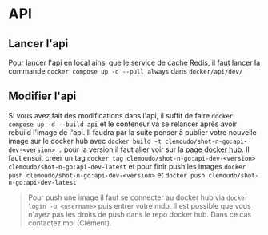 # API

## Lancer l'api
Pour lancer l'api en local ainsi que le service de cache Redis, il faut lancer la commande `docker compose up -d --pull always` dans `docker/api/dev/`

## Modifier l'api
Si vous avez fait des modifications dans l'api, il suffit de faire `docker compose up -d --build api` et le conteneur va se relancer après avoir rebuild l'image de l'api. Il faudra par la suite penser à publier votre nouvelle image sur le docker hub avec `docker build -t clemoudo/shot-n-go:api-dev-<version> .` pour la version il faut aller voir sur la page [docker hub](https://hub.docker.com/r/clemoudo/shot-n-go/tags). Il faut ensuit créer un tag `docker tag clemoudo/shot-n-go:api-dev-<version> clemoudo/shot-n-go:api-dev-latest` et pour finir push les images `docker push clemoudo/shot-n-go:api-dev-<version>` et `docker push clemoudo/shot-n-go:api-dev-latest`

> Pour push une image il faut se connecter au docker hub via `docker login -u <username>` puis entrer votre mdp. Il est possible que vous n'ayez pas les droits de push dans le repo docker hub. Dans ce cas contactez moi (Clément).
